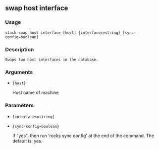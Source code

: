 ## swap host interface

### Usage

`stack swap host interface [host] {interfaces=string} [sync-config=boolean]`

### Description


	Swaps two host interfaces in the database.

	

### Arguments

* `{host}`

   Host name of machine


### Parameters
* `[interfaces=string]`
* `{sync-config=boolean}`

   If "yes", then run 'rocks sync config' at the end of the command.
	The default is: yes.


